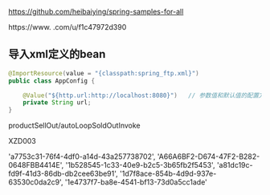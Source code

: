 https://github.com/heibaiying/spring-samples-for-all

https://www.
.com/u/f1c47972d390

## 导入xml定义的bean
```java
@ImportResource(value = "{classpath:spring_ftp.xml}")
public class AppConfig {

    @Value("${http.url:http://localhost:8080}")   // 参数值和默认值的配置方式
    private String url;
}
```



productSellOut/autoLoopSoldOutInvoke

XZD003

'a7753c31-76f4-4df0-a14d-43a257738702',
'A66A6BF2-D674-47F2-B282-0648FBB4414E',
'1b528545-1c33-40e9-b2c5-3b65fb2f5453',
'a81dc19c-fd9f-41d3-86db-db2cee63be91',
'1d7f8ace-854b-4d9d-937e-63530c0da2c9',
'1e4737f7-ba8e-4541-bf13-73d0a5cc1ade'




